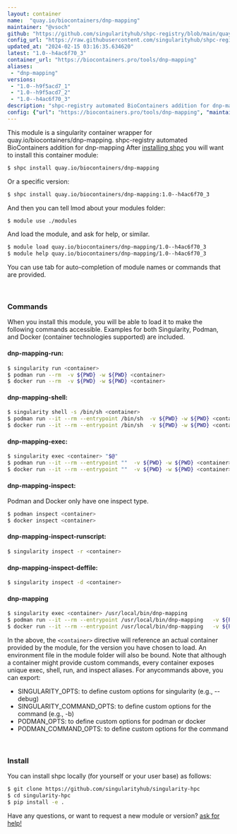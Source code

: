 ```yaml
---
layout: container
name:  "quay.io/biocontainers/dnp-mapping"
maintainer: "@vsoch"
github: "https://github.com/singularityhub/shpc-registry/blob/main/quay.io/biocontainers/dnp-mapping/container.yaml"
config_url: "https://raw.githubusercontent.com/singularityhub/shpc-registry/main/quay.io/biocontainers/dnp-mapping/container.yaml"
updated_at: "2024-02-15 03:16:35.634620"
latest: "1.0--h4ac6f70_3"
container_url: "https://biocontainers.pro/tools/dnp-mapping"
aliases:
 - "dnp-mapping"
versions:
 - "1.0--h9f5acd7_1"
 - "1.0--h9f5acd7_2"
 - "1.0--h4ac6f70_3"
description: "shpc-registry automated BioContainers addition for dnp-mapping"
config: {"url": "https://biocontainers.pro/tools/dnp-mapping", "maintainer": "@vsoch", "description": "shpc-registry automated BioContainers addition for dnp-mapping", "latest": {"1.0--h4ac6f70_3": "sha256:8b2915e87b3eaa955bb5733550a7320648d6ccdb38a61f59b254284562a90d5c"}, "tags": {"1.0--h9f5acd7_1": "sha256:61d02254f14045902e6fbfac0f75bab2ef5d6b0dd03de924be9a204de708364f", "1.0--h9f5acd7_2": "sha256:c297de031689c20b202bc674d615aa998181c382d9184ae2ef623015b9bcb24d", "1.0--h4ac6f70_3": "sha256:8b2915e87b3eaa955bb5733550a7320648d6ccdb38a61f59b254284562a90d5c"}, "docker": "quay.io/biocontainers/dnp-mapping", "aliases": {"dnp-mapping": "/usr/local/bin/dnp-mapping"}}
---
```


This module is a singularity container wrapper for quay.io/biocontainers/dnp-mapping.
shpc-registry automated BioContainers addition for dnp-mapping
After [installing shpc](#install) you will want to install this container module:


```bash
$ shpc install quay.io/biocontainers/dnp-mapping
```

Or a specific version:

```bash
$ shpc install quay.io/biocontainers/dnp-mapping:1.0--h4ac6f70_3
```

And then you can tell lmod about your modules folder:

```bash
$ module use ./modules
```

And load the module, and ask for help, or similar.

```bash
$ module load quay.io/biocontainers/dnp-mapping/1.0--h4ac6f70_3
$ module help quay.io/biocontainers/dnp-mapping/1.0--h4ac6f70_3
```

You can use tab for auto-completion of module names or commands that are provided.

<br>

### Commands

When you install this module, you will be able to load it to make the following commands accessible.
Examples for both Singularity, Podman, and Docker (container technologies supported) are included.

#### dnp-mapping-run:

```bash
$ singularity run <container>
$ podman run --rm  -v ${PWD} -w ${PWD} <container>
$ docker run --rm  -v ${PWD} -w ${PWD} <container>
```

#### dnp-mapping-shell:

```bash
$ singularity shell -s /bin/sh <container>
$ podman run --it --rm --entrypoint /bin/sh  -v ${PWD} -w ${PWD} <container>
$ docker run --it --rm --entrypoint /bin/sh  -v ${PWD} -w ${PWD} <container>
```

#### dnp-mapping-exec:

```bash
$ singularity exec <container> "$@"
$ podman run --it --rm --entrypoint ""  -v ${PWD} -w ${PWD} <container> "$@"
$ docker run --it --rm --entrypoint ""  -v ${PWD} -w ${PWD} <container> "$@"
```

#### dnp-mapping-inspect:

Podman and Docker only have one inspect type.

```bash
$ podman inspect <container>
$ docker inspect <container>
```

#### dnp-mapping-inspect-runscript:

```bash
$ singularity inspect -r <container>
```

#### dnp-mapping-inspect-deffile:

```bash
$ singularity inspect -d <container>
```


#### dnp-mapping

```bash
$ singularity exec <container> /usr/local/bin/dnp-mapping
$ podman run --it --rm --entrypoint /usr/local/bin/dnp-mapping   -v ${PWD} -w ${PWD} <container> -c " $@"
$ docker run --it --rm --entrypoint /usr/local/bin/dnp-mapping   -v ${PWD} -w ${PWD} <container> -c " $@"
```



In the above, the `<container>` directive will reference an actual container provided
by the module, for the version you have chosen to load. An environment file in the
module folder will also be bound. Note that although a container
might provide custom commands, every container exposes unique exec, shell, run, and
inspect aliases. For anycommands above, you can export:

 - SINGULARITY_OPTS: to define custom options for singularity (e.g., --debug)
 - SINGULARITY_COMMAND_OPTS: to define custom options for the command (e.g., -b)
 - PODMAN_OPTS: to define custom options for podman or docker
 - PODMAN_COMMAND_OPTS: to define custom options for the command

<br>

### Install

You can install shpc locally (for yourself or your user base) as follows:

```bash
$ git clone https://github.com/singularityhub/singularity-hpc
$ cd singularity-hpc
$ pip install -e .
```

Have any questions, or want to request a new module or version? [ask for help!](https://github.com/singularityhub/singularity-hpc/issues)